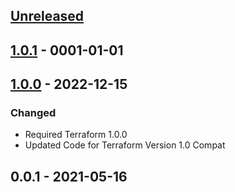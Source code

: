 <a name="unreleased"></a>
## [Unreleased]


<a name="1.0.1"></a>
## [1.0.1] - 0001-01-01

<a name="1.0.0"></a>
## [1.0.0] - 2022-12-15
### Changed
- Required Terraform 1.0.0
- Updated Code for Terraform Version 1.0 Compat


<a name="0.0.1"></a>
## 0.0.1 - 2021-05-16

[Unreleased]: https://github.com/kohirens/aws-tf-s3-wesbite.git/compare/1.0.1...HEAD
[1.0.1]: https://github.com/kohirens/aws-tf-s3-wesbite.git/compare/1.0.0...1.0.1
[1.0.0]: https://github.com/kohirens/aws-tf-s3-wesbite.git/compare/0.0.1...1.0.0
